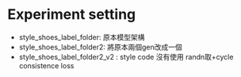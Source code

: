# Experiment setting

* style_shoes_label_folder: 原本模型架構
* style_shoes_label_folder2: 將原本兩個gen改成一個
* style_shoes_label_folder2_v2 : style code 沒有使用 randn取+cycle consistence loss